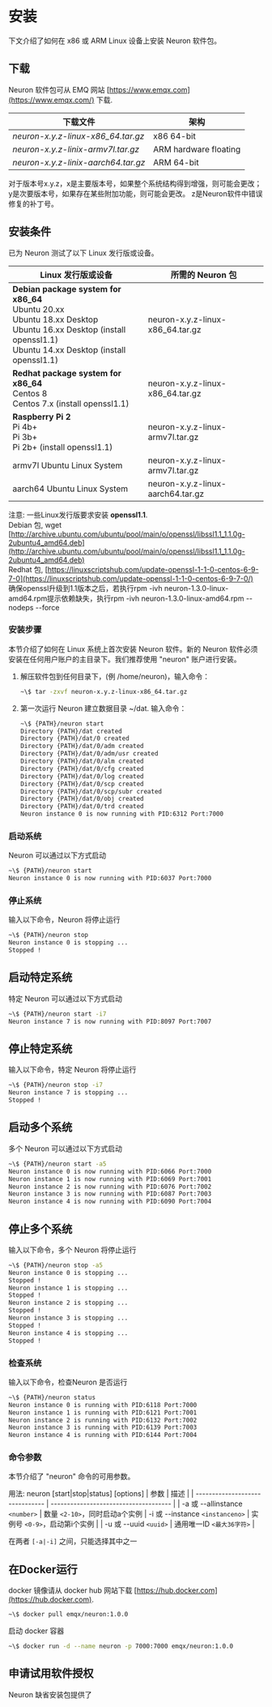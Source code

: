 # 安装

下文介绍了如何在 x86 或 ARM Linux 设备上安装 Neuron 软件包。

## 下载

Neuron 软件包可从 EMQ 网站 [https://www.emqx.com](https://www.emqx.com/) 下载.

| 下载文件                                         | 架构   |
| ------------------------------------------------ | --------------------- |
| _neuron-x.y.z-linux-x86_64.tar.gz_               | x86 64-bit            |
| _neuron-x.y.z-linix-armv7l.tar.gz_               | ARM hardware floating |
| _neuron-x.y.z-linix-aarch64.tar.gz_              | ARM 64-bit            |

对于版本号x.y.z，x是主要版本号，如果整个系统结构得到增强，则可能会更改； y是次要版本号，如果存在某些附加功能，则可能会更改。 z是Neuron软件中错误修复的补丁号。

## 安装条件

已为 Neuron 测试了以下 Linux 发行版或设备。

| Linux 发行版或设备                                                                   | 所需的 Neuron 包                  |
| ------------------------------------------------------------------------------------ | --------------------------------- |
| **Debian package system for x86_64** </br>Ubuntu 20.xx</br>Ubuntu 18.xx Desktop</br>Ubuntu 16.xx Desktop (install openssl1.1)</br>Ubuntu 14.xx Desktop (install openssl1.1)  | neuron-x.y.z-linux-x86_64.tar.gz |
| **Redhat package system for x86_64** </br>Centos 8</br>Centos 7.x (install openssl1.1) | neuron-x.y.z-linux-x86_64.tar.gz  |
| **Raspberry Pi 2** </br>Pi 4b+</br>Pi 3b+</br>Pi 2b+ (install openssl1.1)               | neuron-x.y.z-linux-armv7l.tar.gz  |
| armv7l Ubuntu Linux System                                                           | neuron-x.y.z-linux-armv7l.tar.gz  |
| aarch64 Ubuntu Linux System                                                          | neuron-x.y.z-linux-aarch64.tar.gz |

注意: 一些Linux发行版要求安装 **openssl1.1**.</br>
Debian 包, wget [http://archive.ubuntu.com/ubuntu/pool/main/o/openssl/libssl1.1_1.1.0g-2ubuntu4_amd64.deb](http://archive.ubuntu.com/ubuntu/pool/main/o/openssl/libssl1.1_1.1.0g-2ubuntu4_amd64.deb)</br>
Redhat 包, [https://linuxscriptshub.com/update-openssl-1-1-0-centos-6-9-7-0](https://linuxscriptshub.com/update-openssl-1-1-0-centos-6-9-7-0/)</br>
确保openssl升级到1.1版本之后，若执行rpm -ivh neuron-1.3.0-linux-amd64.rpm提示依赖缺失，执行rpm -ivh neuron-1.3.0-linux-amd64.rpm --nodeps --force

### 安装步骤

本节介绍了如何在 Linux 系统上首次安装 Neuron 软件。新的 Neuron 软件必须安装在任何用户账户的主目录下。我们推荐使用 "neuron" 账户进行安装。

1. 解压软件包到任何目录下，(例 /home/neuron)，输入命令：

   ```bash
   ~\$ tar -zxvf neuron-x.y.z-linux-x86_64.tar.gz
   ```

2. 第一次运行 Neuron 建立数据目录 ~/dat. 输入命令：

   ```bash
   ~\$ {PATH}/neuron start
   Directory {PATH}/dat created
   Directory {PATH}/dat/0 created
   Directory {PATH}/dat/0/adm created
   Directory {PATH}/dat/0/adm/usr created
   Directory {PATH}/dat/0/alm created
   Directory {PATH}/dat/0/cfg created
   Directory {PATH}/dat/0/log created
   Directory {PATH}/dat/0/scp created
   Directory {PATH}/dat/0/scp/subr created
   Directory {PATH}/dat/0/obj created
   Directory {PATH}/dat/0/trd created
   Neuron instance 0 is now running with PID:6312 Port:7000
   ```

### 启动系统

Neuron 可以通过以下方式启动

```bash
~\$ {PATH}/neuron start
Neuron instance 0 is now running with PID:6037 Port:7000
```

### 停止系统

输入以下命令，Neuron 将停止运行

```bash
~\$ {PATH}/neuron stop
Neuron instance 0 is stopping ...
Stopped !
```

## 启动特定系统

特定 Neuron 可以通过以下方式启动

```bash
~\$ {PATH}/neuron start -i7
Neuron instance 7 is now running with PID:8097 Port:7007
```

## 停止特定系统

输入以下命令，特定 Neuron 将停止运行

```bash
~\$ {PATH}/neuron stop -i7
Neuron instance 7 is stopping ...
Stopped !
```

## 启动多个系统

多个 Neuron 可以通过以下方式启动

```bash
~\$ {PATH}/neuron start -a5
Neuron instance 0 is now running with PID:6066 Port:7000
Neuron instance 1 is now running with PID:6069 Port:7001
Neuron instance 2 is now running with PID:6076 Port:7002
Neuron instance 3 is now running with PID:6087 Port:7003
Neuron instance 4 is now running with PID:6090 Port:7004
```

## 停止多个系统

输入以下命令，多个 Neuron 将停止运行

```bash
~\$ {PATH}/neuron stop -a5
Neuron instance 0 is stopping ...
Stopped !
Neuron instance 1 is stopping ...
Stopped !
Neuron instance 2 is stopping ...
Stopped !
Neuron instance 3 is stopping ...
Stopped !
Neuron instance 4 is stopping ...
Stopped !
```

### 检查系统

输入以下命令，检查Neuron 是否运行

```bash
~\$ {PATH}/neuron status
Neuron instance 0 is running with PID:6118 Port:7000
Neuron instance 1 is running with PID:6121 Port:7001
Neuron instance 2 is running with PID:6132 Port:7002
Neuron instance 3 is running with PID:6139 Port:7003
Neuron instance 4 is running with PID:6144 Port:7004
```

### 命令参数

本节介绍了 "neuron" 命令的可用参数。

用法: neuron [start|stop|status] [options]
| 参数                | 描述                        |
| ------------------------------- | ------------------------------------- |
| -a 或 --allinstance `<number>`  | 数量 `<2-10>`，同时启动a个实例
| -i 或 --instance `<instanceno>` | 实例号 `<0-9>`，启动第i个实例                         |
| -u 或 --uuid `<uuid>`           | 通用唯一ID `<最大36字符>`            |

在两者 `[-a|-i]` 之间，只能选择其中之一

## 在Docker运行

docker 镜像请从 docker hub 网站下载 [https://hub.docker.com](https://hub.docker.com).

```bash
~\$ docker pull emqx/neuron:1.0.0
```

启动 docker 容器

```bash
~\$ docker run -d --name neuron -p 7000:7000 emqx/neuron:1.0.0
```

## 申请试用软件授权

Neuron 缺省安装包提供了
